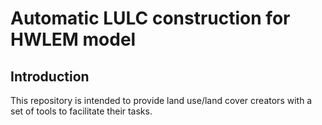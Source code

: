 # Automatic LULC construction for HWLEM model
## Introduction
This repository is intended to provide land use/land cover creators with a set of tools to facilitate their tasks.
